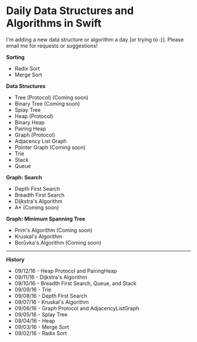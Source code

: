 # Daily Data Structures and Algorithms in Swift

I'm adding a new data structure or algorithm a day [or trying to :)]. Please email me for requests or suggestions!

**Sorting**
- Radix Sort
- Merge Sort
 
**Data Structures**
- Tree (Protocol) (Coming soon)
 - Binary Tree (Coming soon)
 - Splay Tree
- Heap (Protocol)
 - Binary Heap
 - Pairing Heap
- Graph (Protocol)
 - Adjacency List Graph
 - Pointer Graph (Coming soon)
- Trie
- Stack
- Queue

**Graph: Search**
- Depth First Search
- Breadth First Search
- Dijkstra's Algorithm
- A* (Coming soon)

**Graph: Minimum Spanning Tree**
- Prim's Algorithm (Coming soon)
- Kruskal's Algorithm
- Borůvka's Algorithm (Coming soon)

---

**History**
- 09/12/16 - Heap Protocol and PairingHeap
- 09/11/16 - Dijkstra's Algorithm
- 09/10/16 - Breadth First Search, Queue, and Stack
- 09/09/16 - Trie
- 09/08/16 - Depth First Search
- 09/07/16 - Kruskal's Algorithm
- 09/06/16 - Graph Protocol and AdjacencyListGraph
- 09/05/16 - Splay Tree
- 09/04/16 - Heap
- 09/03/16 - Merge Sort
- 09/02/16 - Radix Sort
